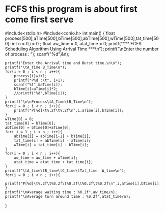 # FCFS this program is about first come first serve 
#include<stdio.h>
#include<conio.h>
int main()
{
    float process[500],aTime[500],bTime[500],abTime[500],wTime[500],tat_time[500];
    int n = 0,i = 0 ;
    float aw_time = 0, atat_time = 0;
    printf("*** FCFS Scheduling Algorithm Using Arrival Time ***\n");
    printf("\nEnter the number of process : ");
    scanf("%d",&n);

    printf("Enter the Arrival time and Burst time.\n\n");
    printf("\tA_Time B_Time\n");
    for(i = 0 ; i < n ; i++){
        process[i]=i+1;
        printf("P%d :\t", i+1);
        scanf("%f",&aTime[i]);
        bTime[i]=aTime[i]*2;
		//printf("%d",bTime[i]);            
    }
    printf("\n\nProcess\tA_Time\tB_Time\n");
    for(i = 0 ; i < n ; i++){
        printf("P[%d]\t%.2f\t%.2f\n",i,aTime[i],bTime[i]);
    }
    wTime[0] = 0;
    tat_time[0] = bTime[0];
    abTime[0] = bTime[0]+aTime[0];
    for( i = 1 ; i < n ; i++){
        abTime[i] = abTime[i-1] + bTime[i];
        tat_time[i] = abTime[i] - aTime[i];
        wTime[i] = tat_time[i] - bTime[i];
    }
    for(i = 0 ; i < n ; i++){
        aw_time = aw_time + wTime[i];
        atat_time = atat_time + tat_time[i];
    }
    printf("\tA_time\tB_time\tC_time\tTat_time  W_time\n");
    for(i = 0 ; i < n ; i++){
        printf("P[%d]\t%.2f\t%0.2f\t%0.2f\t%0.2f\t%0.2f\n",i,aTime[i],bTime[i],abTime[i],tat_time[i],wTime[i]);
    }
    printf("\nAverage waiting time : %0.2f",aw_time/n);
    printf("\nAverage turn around time : %0.2f",atat_time/n);
}
